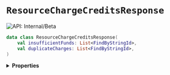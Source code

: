 # `ResourceChargeCreditsResponse`


![API: Internal/Beta](https://img.shields.io/static/v1?label=API&message=Internal/Beta&color=red&style=flat-square)



```kotlin
data class ResourceChargeCreditsResponse(
    val insufficientFunds: List<FindByStringId>,
    val duplicateCharges: List<FindByStringId>,
)
```

<details>
<summary>
<b>Properties</b>
</summary>

<details>
<summary>
<code>insufficientFunds</code>: <code><code><a href='https://kotlinlang.org/api/latest/jvm/stdlib/kotlin.collections/-list/'>List</a>&lt;<a href='/docs/reference/dk.sdu.cloud.FindByStringId.md'>FindByStringId</a>&gt;</code></code> A list of resources which could not be charged due to lack of funds. If all resources were charged successfully then this will empty.
</summary>





</details>

<details>
<summary>
<code>duplicateCharges</code>: <code><code><a href='https://kotlinlang.org/api/latest/jvm/stdlib/kotlin.collections/-list/'>List</a>&lt;<a href='/docs/reference/dk.sdu.cloud.FindByStringId.md'>FindByStringId</a>&gt;</code></code> A list of resources which could not be charged due to it being a duplicate charge. If all resources were charged successfully this will be empty.
</summary>





</details>



</details>

